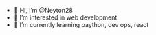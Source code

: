- 👋 Hi, I’m @Neyton28
- 👀 I’m interested in web development
- 🌱 I’m currently learning paython, dev ops, react
